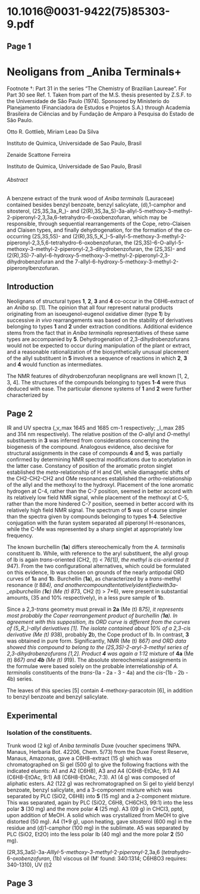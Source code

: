 # 10.1016@0031-9422(75)85303-9.pdf

## Page 1



# Neoligans from _Aniba Terminals+
Footnote †: Part 31 in the series “The Chemistry of Brazilian Laureae”. For Part 30 see Ref. 1. Taken from part of the M.S. thesis presented by Z.S.F. to the Universidade de São Paulo (1974). Sponsored by Ministerio do Planejamento (Financiadora de Estudos e Projetos S.A.) through Academia Brasileira de Ciências and by Fundação de Amparo à Pesquisa do Estado de São Paulo.

Otto R. Gottlieb, Miriam Leao Da Silva

Instituto de Quimica, Universidade de Sao Paulo, Brasil

Zenaide Scattone Ferreira

Instituto de Quimica, Universidade de Sao Paulo, Brasil

###### Abstract

A benzene extract of the trunk wood of _Aniba terminals_ (Lauraceae) contained besides benzyl benzoate, benzyl salicylate, \(d\),1-camphor and sitosterol, (2S,3S,3a_R_)- and (2\(R\),3S,3a_S)-3a-allyl-5-methoxy-3-methyl-2-piperonyl-2,3,3a,6-tetrahydro-6-oxobenzofuran, which may be responsible, through sequential rearrangements of the Cope, retro-Claisen and Claisen types, and finally dehydrogenation, for the formation of the co-occurring (2S,3S,5S)- and (2\(R\),3S,5_K_)-5-allyl-5-methoxy-3-methyl-2-piperonyl-2,3,5,6-tetrahydro-6-oxobenzofuran, the (2S,3S)-6-O-allyl-5-methoxy-3-methyl-2-piperonyl-2,3-dihydrobenzofuran, the (2S,3S)- and (2\(R\),3S)-7-allyl-6-hydroxy-5-methoxy-3-methyl-2-piperonyl-2,3-dihydrobenzofuran and the 7-allyl-6-hydroxy-5-methoxy-3-methyl-2-piperonylbenzofuran.

## Introduction

Neolignans of structural types **1**, **2**, **3** and **4** co-occur in the C6H6-extract of an _Aniba_ sp. [1]. The opinion that all four represent natural products originating from an isoeugenol-eugenol oxidative dimer (type **1**) by successive _in vivo_ rearrangements was based on the stability of derivatives belonging to types **1** and **2** under extraction conditions. Additional evidence stems from the fact that in _Aniba terminalis_ representatives of these same types are accompanied by **5**. Dehydrogenation of 2,3-dihydrobenzofurans would not be expected to occur during manipulation of the plant or extract, and a reasonable rationalization of the biosynthetically unusual placement of the allyl substituent in **5** involves a sequence of reactions in which **2**, **3** and **4** would function as intermediates.

The NMR features of dihydrobenzofuran neoplignans are well known [1, 2, 3, 4]. The structures of the compounds belonging to types **1**-**4** were thus deduced with ease. The particular dienone systems of **1** and **2** were further characterized by

## Page 2

IR and UV spectra (_v_max 1645 and 1685 cm-1 respectively; _l_max 285 and 314 nm respectively). The relative position of the _O_-allyl and _O_-methyl substituents in **3** was inferred from considerations concerning the biogenesis of the compound. Analogous evidence, also decisive for structural assignments in the case of compounds **4** and **5**, was partially confirmed by determining NMR spectral modifications due to acetylation in the latter case. Constancy of position of the aromatic proton singlet established the _meta_-relationship of H and OH, while diamagnetic shifts of the CH2-CH2-CH2 and OMe resonances established the _ortho_-relationship of the allyl and the methoxyl to the hydroxyl. Placement of the lone aromatic hydrogen at C-4, rather than the C-7 position, seemed in better accord with its relatively low field NMR signal, while placement of the methoxyl at C-5, rather than the more hindered C-7 position, seemed in better accord with its relatively high field NMR signal. The spectrum of **5** was of course simpler than the spectra given by compounds belonging to types **1**-**4**. Selective conjugation with the furan system separated all piperonyl H-resonances, while the C-Me was represented by a sharp singlet at appropriately low frequency.

The known burchellin (**1a**) differs stereochemically from the _A. terminalis_ constituent Ib. While, with reference to the aryl substituent, the allyl group of Ib is again _trans_-oriented (CH2, \(t\) < 7*6[1]), the methyl is _cis_-oriented (_t_ 9*47). From the two configurational alternatives, which could be formulated on this evidence, Ib was chosen on grounds of the nearly antipodal ORD curves of **1**a and **1**b. Burchellin (**1a**), as characterized by a _trans_-methyl resonance (_t_ 8*84), and anothercompoundtentativelyidentifiedwith3a-_epiburchellin (**1c**) (Me \(t\) 8*73, CH2 \(t\) > 7*6), were present in substantial amounts, (35 and 10% respectively), in a less pure sample of **1**b.

Since a 2,3-_trans_ geometry must prevail in **2a** (Me \(t\) 8*75), it represents most probably the Coper rearrangement product of burchellin (**1a**). In agreement with this supposition, its ORD curve is different from the curves of (5_R_)-allyl derivatives [1]. The isolate contained about 10% of a 2,3-_cis_ derivative (Me \(t\) 9*38), probably **2**b, the Cope product of Ib. In contrast, **3** was obtained in pure form. Significantly, NMR (Me \(t\) 8*67) and ORD data showed this compound to belong to the (2S,3S)-2-aryl-3-methyl series of 2,3-dihydrobenzofurans [1,2]. Product **4** was again a 1:1*2 mixture of **4a** (Me \(t\) 8*67) and **4b** (Me \(t\) 9*19). The absolute stereochemical assignments in the formulae were based solely on the probable interrelationship of _A. terminalis_ constituents of the _trans_-(Ia - 2a - 3 - 4a) and the _cis_-(1b - 2b - 4b) series.

The leaves of this species [5] contain 4-methoxy-paracotoin [6], in addition to benzyl benzoate and benzyl salicylate.

## Experimental

### Isolation of the constituents.

Trunk wood (2 kg) of _Aniba terminalis_ Duxe (voucher specimens 1NPA. Manaus, Herbaria Bot. 42206, Chem. 5/73) from the Duxe Forest Reserve, Manaus, Amazonas, gave a C6H8-extract (15 g) which was chromatographed on Si gel (500 g) to give the following fractions with the indicated eluents: A1 and A2 (C6H8), A3 and A4 (C6H8-EtOAc, 9:1) A4 (C6H8-EtOAc, 9:1) A8 (C6H8-EtOAc, 7:3). A1 (4 g) was composed of aliphatic esters. A2 (122 g) was rechromatographed on Si gel to yield benzyl benzoate, benzyl salicylate, and a 3-component mixture which was separated by PLC (SiO2, C6H8) into **5** (15 mg) and a 2-component mixture. This was separated, again by PLC (SiO2, C6H8, CH6CH3, 99:1) into the less polar **3** (30 mg) and the more polar **4** (25 mg). A3 (09 g) in CHCl3, pptd, upon addition of MeOH. A solid which was crystallized from MeOH to give distorted (50 mg). A4 (1*9 g), upon heating, gave sitosterol (600 mg) in the residue and \(d\)1-camphor (100 mg) in the sublimate. A5 was separated by PLC (SiO2, Et2O) into the less polar Ib (40 mg) and the more polar **2** (50 mg).

(2R,3S,3aS)-3a-_Alllyl_-5-_methoxy-3-methyl_-2-_piperonyl_-2,3a,6 (_tetrahydro_-6-_oxobenzofuran_, (1b) viscous oil (M' found: 340:1314; C6H8O3 requires: 340-1310), UV \(l\)2

## Page 3



